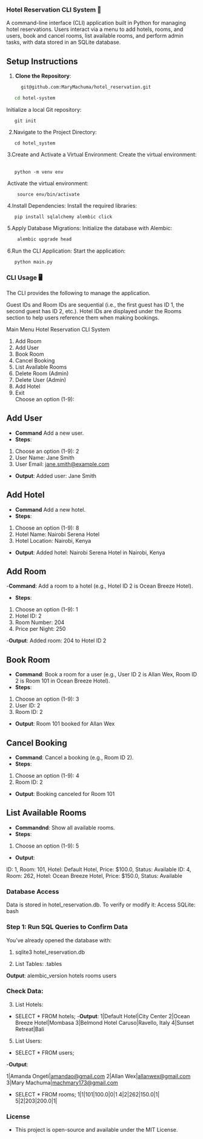 ### Hotel Reservation CLI System 🏨

A command-line interface (CLI) application built in Python for managing hotel reservations. Users interact via a menu to add hotels, rooms, and users, book and cancel rooms, list available rooms, and perform admin tasks, with data stored in an SQLite database.

## Setup Instructions

1. **Clone the Repository**:
   ```bash
     git@github.com:MaryMachuma/hotel_reservation.git
   ```
  ```bash
     cd hotel-system
  ```
Initialize a local Git repository:
```⁠bash
   git init
```
⁠  2.Navigate to the Project Directory:
``` ⁠bash
   cd hotel_system
```

⁠ 3.Create and Activate a Virtual Environment:
Create the virtual environment:
 
 ``` ⁠bash
    python -m venv env
 ```

⁠ Activate the virtual environment:
``` ⁠bash
    source env/bin/activate
 ```


⁠ 4.Install Dependencies:
Install the required libraries:
``` ⁠bash
   pip install sqlalchemy alembic click
```

⁠ 5.Apply Database Migrations:
Initialize the database with Alembic:
 
 ``` bash
     alembic upgrade head
  ```

⁠ 6.Run the CLI Application:
Start the application:
``` ⁠bash
   python main.py 
```

### CLI Usage 🖥️
The CLI provides the following  to manage the application. 

Guest IDs and Room IDs are sequential (i.e., the first guest has ID 1, the second guest has ID 2, etc.).
Hotel IDs are displayed under the Rooms section to help users reference them when making bookings.

Main Menu
Hotel Reservation CLI System  
1. Add Room  
2. Add User  
3. Book Room  
4. Cancel Booking  
5. List Available Rooms  
6. Delete Room (Admin)  
7. Delete User (Admin)  
8. Add Hotel  
9. Exit  
Choose an option (1-9):  

## Add User
- **Command** Add a new user.
- **Steps**:
1. Choose an option (1-9): 2
2. User Name: Jane Smith
3. User Email: jane.smith@example.com

- **Output**:
Added user: Jane Smith

## Add Hotel
- **Command** Add a new hotel.
- **Steps**:
1. Choose an option (1-9): 8
2. Hotel Name: Nairobi Serena Hotel
3. Hotel Location: Nairobi, Kenya

 - **Output**:
  Added hotel: Nairobi Serena Hotel in Nairobi, Kenya
 
## Add Room
-**Command**: Add a room to a hotel (e.g., Hotel ID 2 is Ocean Breeze Hotel).
- **Steps**:
1. Choose an option (1-9): 1
2. Hotel ID: 2
3. Room Number: 204
4. Price per Night: 250

-**Output**:
Added room: 204 to Hotel ID 2

## Book Room
- **Command**: Book a room for a user (e.g., User ID 2 is Allan Wex, Room ID 2 is Room 101 in Ocean Breeze Hotel).
- **Steps**:
1. Choose an option (1-9): 3
2. User ID: 2
3. Room ID: 2

- **Output**:
Room 101 booked for Allan Wex

## Cancel Booking
- **Command**: Cancel a booking (e.g., Room ID 2).
- **Steps**:
1. Choose an option (1-9): 4
2. Room ID: 2
- **Output**:
Booking canceled for Room 101

## List Available Rooms
- **Commandnd**: Show all available rooms.
- **Steps**:
1. Choose an option (1-9): 5
- **Output**:

ID: 1, Room: 101, Hotel: Default Hotel, Price: $100.0, Status: Available
ID: 4, Room: 262, Hotel: Ocean Breeze Hotel, Price: $150.0, Status: Available


### Database Access 
Data is stored in hotel_reservation.db. To verify or modify it:
Access SQLite:
bash


### Step 1: Run SQL Queries to Confirm Data
You’ve already opened the database with:

1. sqlite3 hotel_reservation.db

2. List Tables:
   .tables

**Output**: 
 alembic_version  hotels  rooms  users

### Check Data:
3. List Hotels:

- SELECT * FROM hotels;
-**Output**:
1|Default Hotel|City Center
2|Ocean Breeze Hotel|Mombasa
3|Belmond Hotel Caruso|Ravello, Italy
4|Sunset Retreat|Bali

5. List Users:

- SELECT * FROM users;

-**Output**:

1|Amanda Ongeti|amandao@gmail.com
2|Allan Wex|allanwex@gmail.com
3|Mary Machuma|machmary173@gmail.com

- SELECT * FROM rooms;
1|1|101|100.0|0|1
4|2|262|150.0|1|
5|2|203|200.0|1|

### License
- This project is open-source and available under the MIT License.
